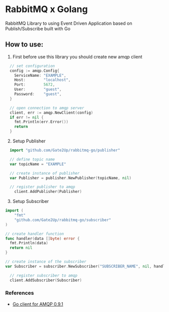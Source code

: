 # RabbitMQ x Golang

RabbitMQ Library to using Event Driven Application based on Publish/Subscribe built with Go

## How to use:

1. First before use this library you should create new amqp client

  ```go
    // set configuration
    config := amqp.Config{
      ServiceName: "EXAMPLE",
      Host:        "localhost",
      Port:        5672,
      User:        "guest",
      Password:    "guest",
    }

    // open connection to amqp server
    client, err := amqp.NewClient(config)
    if err != nil {
      fmt.Println(err.Error())
      return
    }
  ```

2. Setup Publisher
   
  ```go
    import "github.com/Gate2Up/rabbitmq-go/publisher"

    // define topic name
    var topicName = "EXAMPLE"

    // create instance of publisher
    var Publisher = publisher.NewPublisher(topicName, nil)

    // register publisher to amqp
	  client.AddPublisher(Publisher)
  
  ```
3. Setup Subscriber

  ```go
  import (
	  "fmt"
	  "github.com/Gate2Up/rabbitmq-go/subscriber"
  )

  // create handler function
  func handler(data []byte) error {
    fmt.Println(data)
    return nil
  }

  // create instance of the subscriber
  var Subscriber = subscriber.NewSubscriber("SUBSCRIBER_NAME", nil, handler)

	// register subscriber to amqp
	client.AddSubscriber(Subscriber)

  ```



### References

- [Go client for AMQP 0.9.1]('https://github.com/streadway/amqp')
